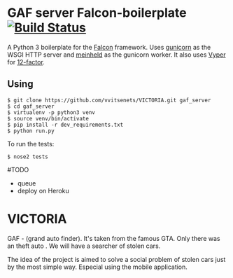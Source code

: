 # GAF server Falcon-boilerplate [![Build Status](https://travis-ci.org/admiralobvious/falcon-boilerplate.svg?branch=master)](https://travis-ci.org/admiralobvious/falcon-boilerplate)

A Python 3 boilerplate for the [Falcon](https://github.com/falconry/falcon) framework. Uses [gunicorn](https://github.com/benoitc/gunicorn) as the WSGI HTTP server and [meinheld](https://github.com/mopemope/meinheld) as the gunicorn worker. It also uses [Vyper](https://github.com/admiralobvious/vyper) for [12-factor](https://12factor.net/).

## Using

```
$ git clone https://github.com/vvitsenets/VICTORIA.git gaf_server
$ cd gaf_server
$ virtualenv -p python3 venv
$ source venv/bin/activate
$ pip install -r dev_requirements.txt
$ python run.py
```

To run the tests:

```
$ nose2 tests
```

#TODO
 - queue 
 - deploy on Heroku


# VICTORIA

GAF - (grand auto finder). It's taken from the famous GTA. Only there was an theft auto . We will have a searcher of stolen cars.

The idea of the project is aimed to solve a social problem of stolen cars just by the most simple way. Especial using the mobile application.
